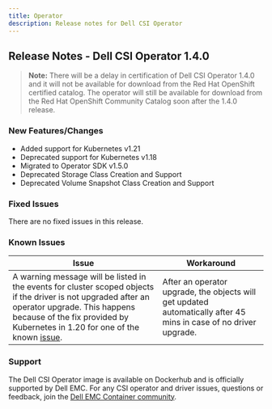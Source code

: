 ```yaml
---
title: Operator
description: Release notes for Dell CSI Operator
---
```


## Release Notes - Dell CSI Operator 1.4.0

>**Note:** There will be a delay in certification of Dell CSI Operator 1.4.0 and it will not be available for download from the Red Hat OpenShift certified catalog. The operator will still be available for download from the Red Hat OpenShift Community Catalog soon after the 1.4.0 release.

### New Features/Changes

- Added support for Kubernetes v1.21
- Deprecated support for Kubernetes v1.18
- Migrated to Operator SDK v1.5.0
- Deprecated Storage Class Creation and Support
- Deprecated Volume Snapshot Class Creation and Support

### Fixed Issues
There are no fixed issues in this release.

### Known Issues
| Issue | Workaround |
|-------|------------|
| A warning message will be listed in the events for cluster scoped objects if the driver is not upgraded after an operator upgrade. This happens because of the fix provided by Kubernetes in 1.20 for one of the known [issue](https://github.com/kubernetes/kubernetes/issues/65200). | After an operator upgrade, the objects will get updated automatically after 45 mins in case of no driver upgrade. |

### Support
The Dell CSI Operator image is available on Dockerhub and is officially supported by Dell EMC.
For any CSI operator and driver issues, questions or feedback, join the [Dell EMC Container community](https://www.dell.com/community/Containers/bd-p/Containers).
